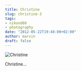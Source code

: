 ```yaml
---
title: Christine
slug: christine-3
tags:
- nikond60
- photography
date: "2012-05-22T19:48:00+02:00"
author: marvin
draft: false
---
```

![Christine](/images/7250551652_1dfa5ce683_b.jpg)

Christine...